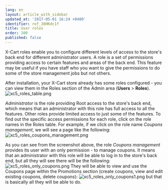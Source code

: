 ```yaml
---
lang: en
layout: article_with_sidebar
updated_at: '2017-05-01 16:24 +0400'
identifier: ref_38HKdc1f
title: User roles
order: 100
published: false
---
```

X-Cart roles enable you to configure different levels of access to the store's back end for different administrator users. A role is a set of permissions providing access to certain features and areas of the back end. This feature may be useful if you have staff who you want to give the permissions to do some of the store management jobs but not others.

After installation, your X-Cart store already has some roles configured - you can view them in the Roles section of the Admin area (**Users** > **Roles**).
    ![xc5_roles_table.png]({{site.baseurl}}/attachments/ref_38HKdc1f/xc5_roles_table.png)

_Administrator_ is the role providing Root access to the store's back end, which means that an administrator with this role has full access to all the features.
Other roles provide limited access to just some of the features. To find out the specific access permissions for each role, click on the role names in the Roles table. For example, if we click on the role name _Coupons management_, we will see a page like the following:
![xc5_roles_coupons_management.png]({{site.baseurl}}/attachments/ref_38HKdc1f/xc5_roles_coupons_management.png)

As you can see from the screenshot above, the role _Coupons management_ provides its user with an only permission - to manage coupons. It means that an administrator with this role will be able to log in to the store's back end, but all they will see there will be the following:
![xc5_roles_only_coupons.png]({{site.baseurl}}/attachments/ref_38HKdc1f/xc5_roles_only_coupons.png)
They will be able to view and use the Coupons page within the Promotions section (create coupons, view and edit existing coupons, delete coupons):
![xc5_roles_only_coupons1.png]({{site.baseurl}}/attachments/ref_38HKdc1f/xc5_roles_only_coupons1.png)
but that is basically all they will be able to do.



